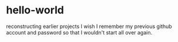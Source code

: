 # hello-world
reconstructing earlier projects
I wish I remember my previous github account and password so that I wouldn't start all over again.
